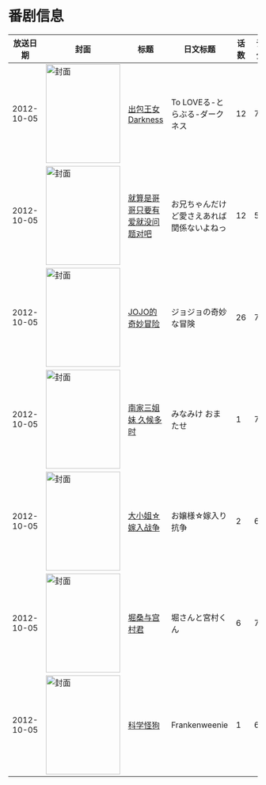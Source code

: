 # 番剧信息

|放送日期|封面|标题|日文标题|话数|评分|评分人数|
|---|---|---|---|---|---|---|
|2012-10-05|<img src="//lain.bgm.tv/pic/cover/c/46/3e/37694_M7zzE.jpg" alt="封面" style="width:150px;height:200px;object-fit:cover;">|[出包王女Darkness](https://bangumi.tv/subject/37694)|To LOVEる-とらぶる-ダークネス|12|7.4|4605人评分|
|2012-10-05|<img src="//lain.bgm.tv/pic/cover/c/87/0c/40339_8c78Q.jpg" alt="封面" style="width:150px;height:200px;object-fit:cover;">|[就算是哥哥只要有爱就没问题对吧](https://bangumi.tv/subject/40339)|お兄ちゃんだけど愛さえあれば関係ないよねっ|12|5.9|3809人评分|
|2012-10-05|<img src="//lain.bgm.tv/pic/cover/c/23/5d/43558_ECoSc.jpg" alt="封面" style="width:150px;height:200px;object-fit:cover;">|[JOJO的奇妙冒险](https://bangumi.tv/subject/43558)|ジョジョの奇妙な冒険|26|7.9|14306人评分|
|2012-10-05|<img src="//lain.bgm.tv/pic/cover/c/ca/5b/47684_Vt0ve.jpg" alt="封面" style="width:150px;height:200px;object-fit:cover;">|[南家三姐妹 久候多时](https://bangumi.tv/subject/47684)|みなみけ おまたせ|1|7.3|1451人评分|
|2012-10-05|<img src="/img/no_icon_subject.png" alt="封面" style="width:150px;height:200px;object-fit:cover;">|[大小姐☆嫁入战争](https://bangumi.tv/subject/47888)|お嬢様☆嫁入り抗争|2|6.1|433人评分|
|2012-10-05|<img src="//lain.bgm.tv/pic/cover/c/20/f3/51944_kKjcC.jpg" alt="封面" style="width:150px;height:200px;object-fit:cover;">|[堀桑与宫村君](https://bangumi.tv/subject/51944)|堀さんと宮村くん|6|7.0|1282人评分|
|2012-10-05|<img src="//lain.bgm.tv/pic/cover/c/f9/84/61216_q1Hov.jpg" alt="封面" style="width:150px;height:200px;object-fit:cover;">|[科学怪狗](https://bangumi.tv/subject/61216)|Frankenweenie|1|6.7|171人评分|
